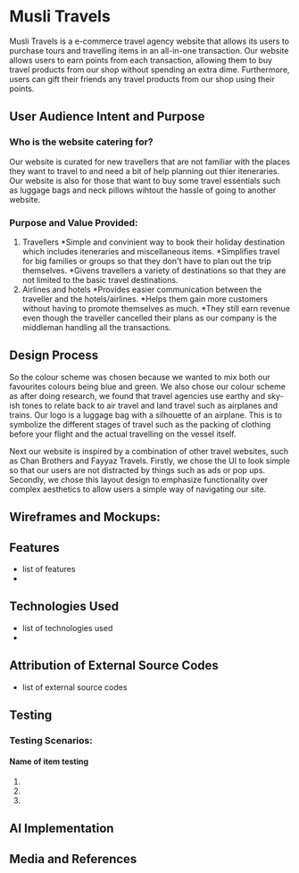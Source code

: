 # Musli Travels
Musli Travels is a e-commerce travel agency website that allows its users to purchase tours and travelling items in an all-in-one transaction. Our website allows users to earn points from each transaction, allowing them to buy travel products from our shop without spending an extra dime. Furthermore, users can gift their friends any travel products from our shop using their points.

## User Audience Intent and Purpose
### Who is the website catering for?
Our website is curated for new travellers that are not familiar with the places they want to travel to and need a bit of help planning out thier iteneraries. Our website is also for those that want to buy some travel essentials such as luggage bags and neck pillows wihtout the hassle of going to another website.
### Purpose and Value Provided:
1. Travellers
    *Simple and convinient way to book their holiday destination which includes iteneraries and miscellaneous items.
    *Simplifies travel for big families or groups so that they don't have to plan out the trip themselves.
    *Givens travellers a variety of destinations so that they are not limited to the basic travel destinations.
2. Airlines and hotels
    *Provides easier communication between the traveller and the hotels/airlines.
    *Helps them gain more customers without having to promote themselves as much.
    *They still earn revenue even though the traveller cancelled their plans as our company is the middleman handling all the transactions. 

## Design Process
So the colour scheme was chosen because we wanted to mix both our favourites colours being blue and green. We also chose our colour scheme as after doing research, we found that travel agencies use earthy and sky-ish tones to relate back to air travel and land travel such as airplanes and trains. Our logo is a luggage bag with a silhouette of an airplane. This is to symbolize the different stages of travel such as the packing of clothing before your flight and the actual travelling on the vessel itself.

Next our website is inspired by a combination of other travel websites, such as Chan Brothers and Fayyaz Travels. Firstly, we chose the UI to look simple so that our users are not distracted by things such as ads or pop ups. Secondly, we chose this layout design to emphasize functionality over complex aesthetics to allow users a simple way of navigating our site.

## Wireframes and Mockups:

## Features
* list of features
*


## Technologies Used
* list of technologies used
*

## Attribution of External Source Codes
* list of external source codes

## Testing
### Testing Scenarios:
#### Name of item testing
1.
2.
3.

## AI Implementation

## Media and References